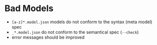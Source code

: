# Bad Models

- `[a-z]*.model.json` models do not conform to the syntax (meta model) spec
- `_*.model.json` do not conform to the semantical spec (`--check`)
- error messages should be improved

